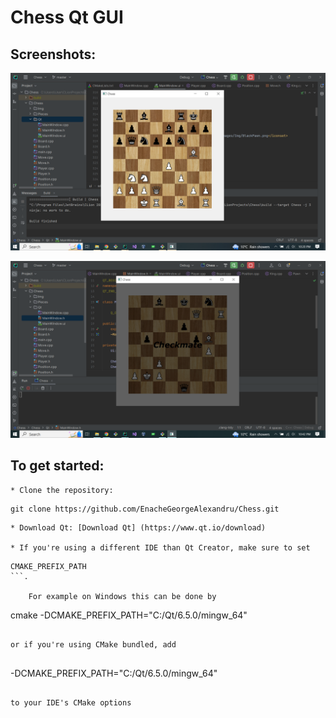 # Chess Qt GUI

## Screenshots:

![Failed to load image](Screenshots/readmeimg1.png "Mikhail Tal-Alexander Koblents,1957")

![Failed to load image](Screenshots/readmeimg2.png "Checkmate")

## To get started:

	* Clone the repository:

```
git clone https://github.com/EnacheGeorgeAlexandru/Chess.git
```

	* Download Qt: [Download Qt] (https://www.qt.io/download)

	* If you're using a different IDE than Qt Creator, make sure to set 

```
CMAKE_PREFIX_PATH
```.

	For example on Windows this can be done by 

```
cmake -DCMAKE_PREFIX_PATH="C:/Qt/6.5.0/mingw_64"
```

or if you're using CMake bundled, add 


```
-DCMAKE_PREFIX_PATH="C:/Qt/6.5.0/mingw_64"
```

to your IDE's CMake options

